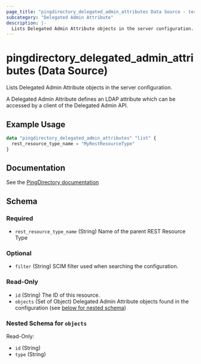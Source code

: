 ```yaml
---
page_title: "pingdirectory_delegated_admin_attributes Data Source - terraform-provider-pingdirectory"
subcategory: "Delegated Admin Attribute"
description: |-
  Lists Delegated Admin Attribute objects in the server configuration.
---
```


# pingdirectory_delegated_admin_attributes (Data Source)

Lists Delegated Admin Attribute objects in the server configuration.

A Delegated Admin Attribute defines an LDAP attribute which can be accessed by a client of the Delegated Admin API.

## Example Usage

```terraform
data "pingdirectory_delegated_admin_attributes" "list" {
  rest_resource_type_name = "MyRestResourceType"
}
```

## Documentation
See the [PingDirectory documentation](https://docs.pingidentity.com/r/en-us/pingdirectory-93/pd_da_config_delegated_admin)

<!-- schema generated by tfplugindocs -->
## Schema

### Required

- `rest_resource_type_name` (String) Name of the parent REST Resource Type

### Optional

- `filter` (String) SCIM filter used when searching the configuration.

### Read-Only

- `id` (String) The ID of this resource.
- `objects` (Set of Object) Delegated Admin Attribute objects found in the configuration (see [below for nested schema](#nestedatt--objects))

<a id="nestedatt--objects"></a>
### Nested Schema for `objects`

Read-Only:

- `id` (String)
- `type` (String)

